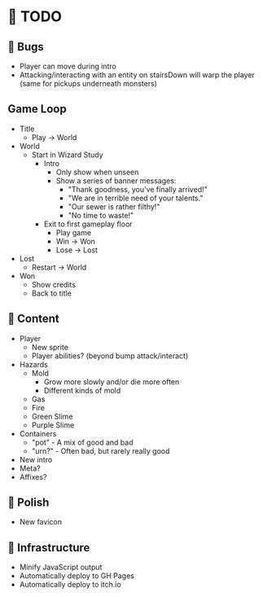 # 📝 TODO

## 🐛 Bugs

- Player can move during intro
- Attacking/interacting with an entity on stairsDown will warp the player (same for pickups underneath monsters)

## Game Loop

- Title
  - Play -> World
- World
  - Start in Wizard Study
    - Intro
      - Only show when unseen
      - Show a series of banner messages:
        - "Thank goodness, you've finally arrived!"
        - "We are in terrible need of your talents."
        - "Our sewer is rather filthy!"
        - "No time to waste!"
    - Exit to first gameplay floor
      - Play game
      - Win -> Won
      - Lose -> Lost
- Lost
  - Restart -> World
- Won
  - Show credits
  - Back to title

## 🍱 Content

- Player
  - New sprite
  - Player abilities? (beyond bump attack/interact)
- Hazards
  - Mold
    - Grow more slowly and/or die more often
    - Different kinds of mold
  - Gas
  - Fire
  - Green Slime
  - Purple Slime
- Containers
  - "pot" - A mix of good and bad
  - "urn?" - Often bad, but rarely really good
- New intro
- Meta?
- Affixes?

## 💫 Polish

- New favicon

## 🧱 Infrastructure

- Minify JavaScript output
- Automatically deploy to GH Pages
- Automatically deploy to itch.io

